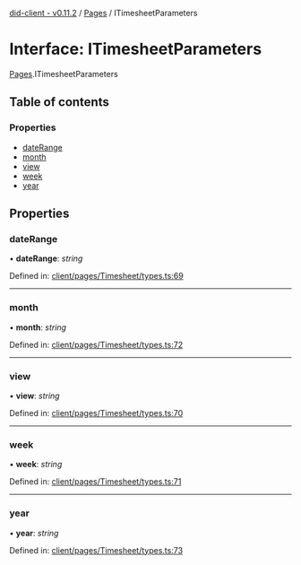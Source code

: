 [did-client - v0.11.2](../README.md) / [Pages](../modules/pages.md) / ITimesheetParameters

# Interface: ITimesheetParameters

[Pages](../modules/pages.md).ITimesheetParameters

## Table of contents

### Properties

- [dateRange](pages.itimesheetparameters.md#daterange)
- [month](pages.itimesheetparameters.md#month)
- [view](pages.itimesheetparameters.md#view)
- [week](pages.itimesheetparameters.md#week)
- [year](pages.itimesheetparameters.md#year)

## Properties

### dateRange

• **dateRange**: *string*

Defined in: [client/pages/Timesheet/types.ts:69](https://github.com/Puzzlepart/did/blob/dev/client/pages/Timesheet/types.ts#L69)

___

### month

• **month**: *string*

Defined in: [client/pages/Timesheet/types.ts:72](https://github.com/Puzzlepart/did/blob/dev/client/pages/Timesheet/types.ts#L72)

___

### view

• **view**: *string*

Defined in: [client/pages/Timesheet/types.ts:70](https://github.com/Puzzlepart/did/blob/dev/client/pages/Timesheet/types.ts#L70)

___

### week

• **week**: *string*

Defined in: [client/pages/Timesheet/types.ts:71](https://github.com/Puzzlepart/did/blob/dev/client/pages/Timesheet/types.ts#L71)

___

### year

• **year**: *string*

Defined in: [client/pages/Timesheet/types.ts:73](https://github.com/Puzzlepart/did/blob/dev/client/pages/Timesheet/types.ts#L73)
